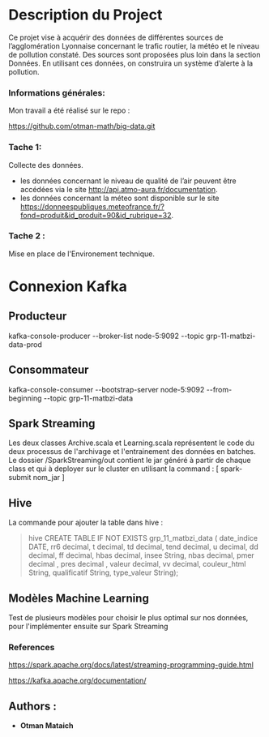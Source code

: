 # Description du Project

Ce projet vise à acquérir des données de différentes sources de l’agglomération Lyonnaise concernant le trafic routier, la météo et le niveau de pollution constaté. Des sources sont proposées plus loin dans la section Données. En utilisant ces données, on construira un système d’alerte à la pollution.

### Informations générales:

Mon travail a été réalisé sur le repo :

<https://github.com/otman-math/big-data.git>

### Tache 1:

Collecte des données.

- les données concernant le niveau de qualité de l’air peuvent être accédées via le site <http://api.atmo-aura.fr/documentation>.
- les données concernant la méteo sont disponible sur le site <https://donneespubliques.meteofrance.fr/?fond=produit&id_produit=90&id_rubrique=32>.

### Tache 2 :

Mise en place de l'Environement technique.

# Connexion Kafka

## Producteur

kafka-console-producer --broker-list node-5:9092 --topic grp-11-matbzi-data-prod

## Consommateur

kafka-console-consumer --bootstrap-server node-5:9092 --from-beginning --topic grp-11-matbzi-data

## Spark Streaming

Les deux classes Archive.scala et Learning.scala représentent le code du deux processus de l'archivage et l'entrainement des données en batches.
Le dossier /SparkStreaming/out contient le jar généré à partir de chaque class et qui à deployer sur le cluster en utilisant la command : [ spark-submit nom_jar ]

## Hive

La commande pour ajouter la table dans hive :

> hive
> CREATE TABLE IF NOT EXISTS grp_11_matbzi_data ( date_indice DATE,
> rr6 decimal, t decimal, td decimal, tend decimal, u decimal, dd decimal, ff decimal,
> hbas decimal, insee String, nbas decimal, pmer decimal , pres decimal , valeur decimal, vv decimal,
> couleur_html String, qualificatif String, type_valeur String);

## Modèles Machine Learning

Test de plusieurs modèles pour choisir le plus optimal sur nos données, pour l'implémenter ensuite sur Spark Streaming

### References

<https://spark.apache.org/docs/latest/streaming-programming-guide.html>

<https://kafka.apache.org/documentation/>

## Authors :

- **Otman Mataich**
